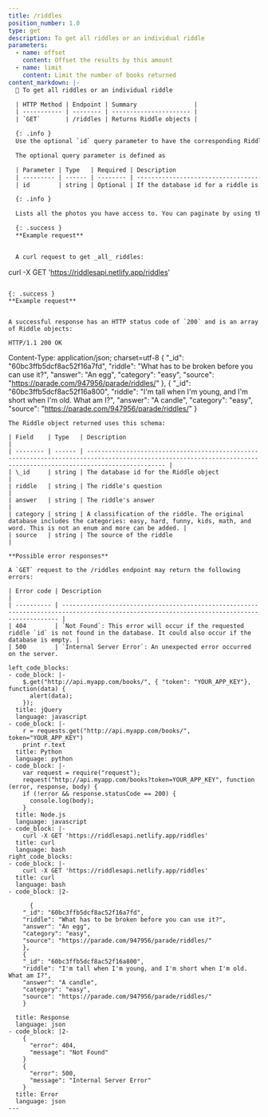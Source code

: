```yaml
---
title: /riddles
position_number: 1.0
type: get
description: To get all riddles or an individual riddle
parameters:
  - name: offset
    content: Offset the results by this amount
  - name: limit
    content: Limit the number of books returned
content_markdown: |-
  📌 To get all riddles or an individual riddle

  | HTTP Method | Endpoint | Summary                |
  | ----------- | -------- | ---------------------- |
  | `GET`       | /riddles | Returns Riddle objects |

  {: .info }
  Use the optional `id` query parameter to have the corresponding Riddle object returned. Omit the query parameter to have an array of all the Riddle objects in the database returned.

  The optional query parameter is defined as

  | Parameter | Type   | Required | Description                                                                                                                               |
  | --------- | ------ | -------- | ----------------------------------------------------------------------------------------------------------------------------------------- |
  | id        | string | Optional | If the database id for a riddle is known, use this parameter to get that specific Riddle object. **Omit for all riddles to be returned.** |

  {: .info }

  Lists all the photos you have access to. You can paginate by using the parameters listed above.

  {: .success }
  **Example request**


  A curl request to get _all_ riddles:
  ```
  curl -X GET 'https://riddlesapi.netlify.app/riddles'
  ```

  {: .success }
  **Example request**


  A successful response has an HTTP status code of `200` and is an array of Riddle objects:

  ```
    HTTP/1.1 200 OK
  Content-Type: application/json; charset=utf-8
    {
      "_id": "60bc3ffb5dcf8ac52f16a7fd",
      "riddle": "What has to be broken before you can use it?",
      "answer": "An egg",
      "category": "easy",
      "source": "https://parade.com/947956/parade/riddles/"
    },
    {
      "_id": "60bc3ffb5dcf8ac52f16a800",
      "riddle": "I'm tall when I'm young, and I'm short when I'm old. What am I?",
      "answer": "A candle",
      "category": "easy",
      "source": "https://parade.com/947956/parade/riddles/"
    }
  ```
  The Riddle object returned uses this schema:

  | Field    | Type   | Description                                                                                                                                                        |
  | -------- | ------ | ------------------------------------------------------------------------------------------------------------------------------------------------------------------ |
  | \_id     | string | The database id for the Riddle object                                                                                                                              |
  | riddle   | string | The riddle's question                                                                                                                                              |
  | answer   | string | The riddle's answer                                                                                                                                                |
  | category | string | A classification of the riddle. The original database includes the categories: easy, hard, funny, kids, math, and word. This is not an enum and more can be added. |
  | source   | string | The source of the riddle                                                                                                                                           |

  **Possible error responses**

  A `GET` request to the /riddles endpoint may return the following errors:

  | Error code | Description                                                                                                                                 |
  | ---------- | ------------------------------------------------------------------------------------------------------------------------------------------- |
  | 404        | `Not Found`: This error will occur if the requested riddle `id` is not found in the database. It could also occur if the database is empty. |
  | 500        | `Internal Server Error`: An unexpected error occurred on the server.

left_code_blocks:
  - code_block: |-
      $.get("http://api.myapp.com/books/", { "token": "YOUR_APP_KEY"}, function(data) {
        alert(data);
      });
    title: jQuery
    language: javascript
  - code_block: |-
      r = requests.get("http://api.myapp.com/books/", token="YOUR_APP_KEY")
      print r.text
    title: Python
    language: python
  - code_block: |-
      var request = require("request");
      request("http://api.myapp.com/books?token=YOUR_APP_KEY", function (error, response, body) {
      if (!error && response.statusCode == 200) {
        console.log(body);
      }
    title: Node.js
    language: javascript
  - code_block: |-
      curl -X GET 'https://riddlesapi.netlify.app/riddles'
    title: curl
    language: bash
right_code_blocks:
  - code_block: |-
      curl -X GET 'https://riddlesapi.netlify.app/riddles'
    title: curl
    language: bash
  - code_block: |2-
      
        {
      "_id": "60bc3ffb5dcf8ac52f16a7fd",
      "riddle": "What has to be broken before you can use it?",
      "answer": "An egg",
      "category": "easy",
      "source": "https://parade.com/947956/parade/riddles/"
      },
      {
      "_id": "60bc3ffb5dcf8ac52f16a800",
      "riddle": "I'm tall when I'm young, and I'm short when I'm old. What am I?",
      "answer": "A candle",
      "category": "easy",
      "source": "https://parade.com/947956/parade/riddles/"
      }

    title: Response
    language: json
  - code_block: |2-
      {
        "error": 404,
        "message": "Not Found"
      }
      {
        "error": 500,
        "message": "Internal Server Error"
      }
    title: Error
    language: json
---
```


